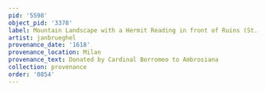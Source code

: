 ```yaml
---
pid: '5598'
object_pid: '3378'
label: Mountain Landscape with a Hermit Reading in front of Ruins (St. Anthony)
artist: janbrueghel
provenance_date: '1618'
provenance_location: Milan
provenance_text: Donated by Cardinal Borromeo to Ambrosiana
collection: provenance
order: '0854'
---
```

